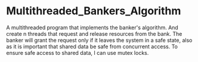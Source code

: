 # Multithreaded_Bankers_Algorithm
A multithreaded program that implements the banker's algorithm. And create n threads that request and release resources from the bank. The banker will grant the request only if it leaves the system in a safe state, also as it is important that shared data be safe from concurrent access. To ensure safe access to shared data, I can use mutex locks.
